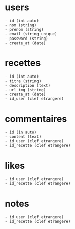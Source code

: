# users
    - id (int auto)
    - nom (string)
    - prenom (string)
    - email (string unique)
    - password (string)
    - create_at (date)

# recettes
    - id (int auto)
    - titre (string)
    - description (text)
    - url_img (string)
    - create_at (date)
    - id_user (clef etrangere)

# commentaires
    - id (in auto)
    - content (text)
    - id_user (clef etrangere)
    - id_recette (clef etrangere)

# likes
    - id_user (clef etrangere)
    - id_recette (clef etrangere)

# notes
    - id_user (clef etrangere)
    - id_recette (clef etrangere)